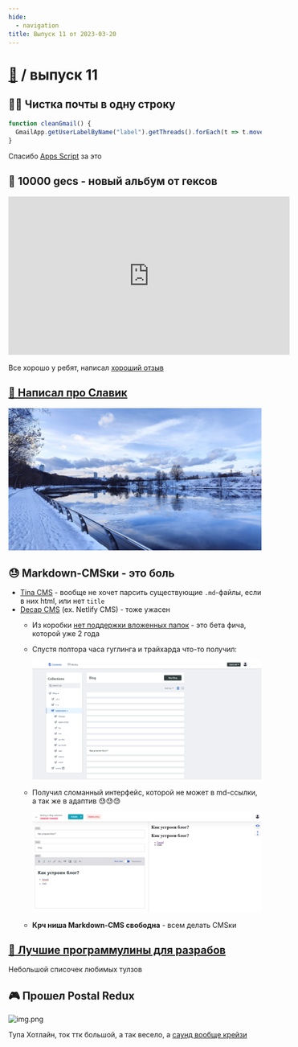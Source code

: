```yaml
---
hide:
  - navigation
title: Выпуск 11 от 2023-03-20
---
```


# [📰](../index.md) / выпуск 11

## 👨‍💻 Чистка почты в одну строку

```javascript
function cleanGmail() {
  GmailApp.getUserLabelByName("label").getThreads().forEach(t => t.moveToTrash());
}
```

Спасибо [Apps Script](../../b/apps-script/index.md) за это


## 🎵 10000 gecs - новый альбум от гексов

<iframe width="560" height="315" src="https://www.youtube.com/embed/videoseries?list=PL259SQrrBF-Jv82X8XdKeFGZen3bLFtAo" title="YouTube video player" frameborder="0" allow="accelerometer; autoplay; clipboard-write; encrypted-media; gyroscope; picture-in-picture; web-share" allowfullscreen></iframe>

Все хорошо у ребят, написал [хороший отзыв](https://rateyourmusic.com/music-review/potykion/100-gecs/10_000-gecs-3/192923646)

## [📝 Написал про Славик](../../b/slavik.md)

![](slavik.jfif)

## 😓 Markdown-CMSки - это боль

- [Tina CMS](https://tina.io/) - вообще не хочет парсить существующие `.md`-файлы, если в них html, или нет `title`
- [Decap CMS](https://decapcms.org/) (ex. Netlify CMS) - тоже ужасен
  - Из коробки [нет поддержки вложенных папок](https://github.com/decaporg/decap-cms/issues/4741) - это бета фича, которой уже 2 года
  - Спустя полтора часа гуглинга и трайхарда что-то получил:  

    ![img.png](netlify-2.png)
    
  - Получил сломанный интерфейс, которой не может в md-ссылки, а так же в адаптив 😓😓😓 

    ![img.png](netlify.png)

  - **Крч ниша Markdown-CMS свободна** - всем делать CMSки 

## [📝 Лучшие программулины для разрабов](../../b/best-dev-soft.md)

Небольшой списочек любимых тулзов

## 🎮 Прошел Postal Redux

![img.png](postal.png)

Тупа Хотлайн, ток ттк большой, а так весело, а [саунд вообще крейзи](https://music.yandex.ru/album/12409799)